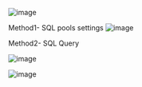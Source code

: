 

![image](https://github.com/user-attachments/assets/5d73d30f-a150-4adb-add4-d1d7c19e932c)


Method1- SQL pools settings
![image](https://github.com/user-attachments/assets/d5ecd32a-ea0b-4260-a618-ede06aa3c755)

Method2- SQL Query

![image](https://github.com/user-attachments/assets/b6af1082-3397-45ff-aeb6-13835a38c73e)


![image](https://github.com/user-attachments/assets/0f6a17f6-7dc4-4041-bee2-f3211b0f5787)

